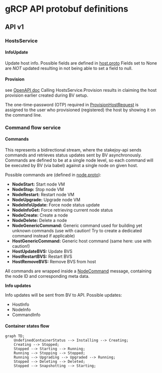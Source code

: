 # gRCP API protobuf definitions

## API v1

### HostsService

#### InfoUpdate


Update host info. Possible fields are defined in [host.proto](https://github.com/blockjoy/api-proto/blob/63e00e0fdc527b737da2b4b8e3d051dc89e0d148/blockjoy/api/v1/host.proto#L14-L22)
Fields set to None are _NOT_ updated resulting in not being able to set a field to null.


#### Provision


see [OpenAPI doc](https://stakejoy.stoplight.io/docs/blockvisor-api/6119082e85f3b-claim-a-host-provision)
Calling HostsService.Provision results in claiming the host provision earlier created during BV setup.

The one-time-password (OTP) required in [ProvisionHostRequest](https://github.com/blockjoy/api-proto/blob/63e00e0fdc527b737da2b4b8e3d051dc89e0d148/blockjoy/api/v1/host.proto#L26)
is assigned to the user who provisioned (registered) the host by showing it on the command line.


### Command flow service


#### Commands


This represents a bidirectional stream, where the stakejoy-api sends commands and retrieves status updates sent by BV
asynchronously. Commands are defined to be at a single node level, so each command will be executed by BV (via babel)
against a single node on given host.


Possible commands are (defined in [node.proto](https://github.com/blockjoy/api-proto/blob/main/blockjoy/api/v1/node.proto)):

- **NodeStart:** Start node VM
- **NodeStop:** Stop node VM
- **NodeRestart:** Restart node VM
- **NodeUpgrade:** Upgrade node VM
- **NodeInfoUpdate:** Force node status update
- **NodeInfoGet:** Force retrieving current node status
- **NodeCreate:** Create a node
- **NodeDelete:** Delete a node
- **NodeGenericCommand:** Generic command used for building yet unknown commands (use with caution! Try to create a dedicated command instead if applicable)
- **HostGenericCommand:** Generic host command (same here: use with caution!)
- **HostUpdateBVS:** Update BVS
- **HostRestartBVS:** Restart BVS
- **HostRemoveBVS:** Remove BVS from host


All commands are wrapped inside a [NodeCommand](https://github.com/blockjoy/api-proto/blob/63e00e0fdc527b737da2b4b8e3d051dc89e0d148/blockjoy/api/v1/node.proto#L75) message, containing the node ID and corresponding meta data.


**Info updates**


Info updates will be sent from BV to API. Possible updates:


- HostInfo
- NodeInfo
- CommandInfo


#### Container states flow

```mermaid
graph TD;
    UndefinedContainerStatus --> Installing --> Creating;
    Creating --> Stopped;
    Stopped --> Starting --> Running;
    Running --> Stopping --> Stopped;
    Running --> Upgrading --> Upgraded --> Running;
    Stopped --> Deleting --> Deleted;
    Stopped --> Snapshotting --> Starting;
```
